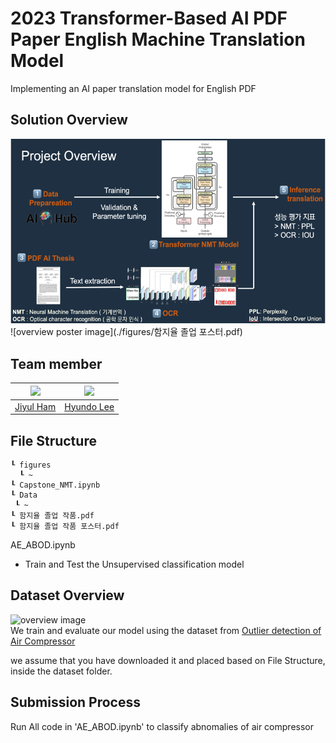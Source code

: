 # 2023 Transformer-Based AI PDF Paper English Machine Translation Model
Implementing an AI paper translation model for English PDF

## Solution Overview
![overview image](./figures/overview.png)
![overview poster image](./figures/함지율 졸업 포스터.pdf)
## Team member  
|<img src="https://avatars.githubusercontent.com/YUL-git" width="100">|<img src="https://avatars.githubusercontent.com/onsemiro11" width="100">|  
|-|-|
|[Jiyul Ham](https://github.com/YUL-git)|[Hyundo Lee](https://github.com/onsemiro11)|  

## File Structure
```
┖ figures
  ┖ ~
┖ Capstone_NMT.ipynb
┖ Data
 ┖ ~
┖ 함지율 졸업 작품.pdf
┖ 함지율 졸업 작품 포스터.pdf  
```
  
AE_ABOD.ipynb  
- Train and Test the Unsupervised classification model

## Dataset Overview
![overview image](./figures/data_overview.png)  
We train and evaluate our model using the dataset from [Outlier detection of Air Compressor](https://aifactory.space/competition/data/2226)

we assume that you have downloaded it and placed based on File Structure, inside the dataset folder.

## Submission Process  
Run All code in 'AE_ABOD.ipynb' to classify abnomalies of air compressor

